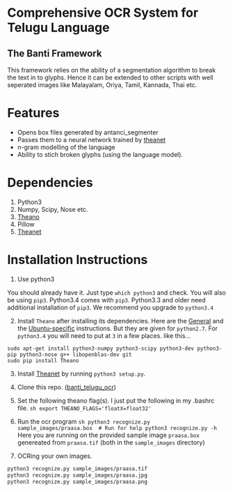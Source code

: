 # Comprehensive OCR System for Telugu Language
## The Banti Framework

This framework relies on the ability of a segmentation algorithm to break the
text in to glyphs. Hence it can be extended to other scripts with well 
seperated images like Malayalam, Oriya, Tamil, Kannada, Thai etc.

# Features
+ Opens box files generated by antanci_segmenter
+ Passes them to a neural network trained by [theanet](https://github.com/rakeshvar/theanet)
+ n-gram modelling of the language
+ Ability to stich broken glyphs (using the language model).

# Dependencies
1. Python3
1. Numpy, Scipy, Nose etc.
1. [Theano](https://github.com/Theano/Theano)
1. Pillow
1. [Theanet](https://github.com/rakeshvar/theanet)

# Installation Instructions

1. Use python3

  You should already have it. Just type `which python3` and  check. You will also be using `pip3`. Python3.4 comes with `pip3`. Python3.3 and older need additional installation of `pip3`. We recommend you upgrade to `python3.4`

2. Install `Theano` after installing its dependencies. Here are the [General](http://deeplearning.net/software/theano/install.html) and  the 
[Ubuntu-specific](http://deeplearning.net/software/theano/install_ubuntu.html#install-ubuntu) instructions. But they are given for `python2.7`. For `python3.4` you will need to put at `3` in a few places. like this...
  ```
  sudo apt-get install python3-numpy python3-scipy python3-dev python3-pip python3-nose g++ libopenblas-dev git
  sudo pip install Theano
  ```

3. Install [Theanet](https://github.com/rakeshvar/theanet) by running `python3 setup.py`.

4. Clone this repo. ([banti_telugu_ocr](https://github.com/TeluguOCR/banti_telugu_ocr))

5. Set the following theano flag(s). I just put the following in my .bashrc file.
        ```sh
        export THEANO_FLAGS='floatX=float32'
        ```

7. Run the ocr program 
        ```sh
        python3 recognize.py sample_images/praasa.box 
        # Run for help
        python3 recognize.py -h
        ```
  Here you are running on the provided sample image `praasa.box` genereated from `praasa.tif` (both in the `sample_images` directory)

8. OCRing your own images.
  ```sh
  python3 recognize.py sample_images/praasa.tif
  python3 recognize.py sample_images/praasa.jpg
  python3 recognize.py sample_images/praasa.png
  ```
